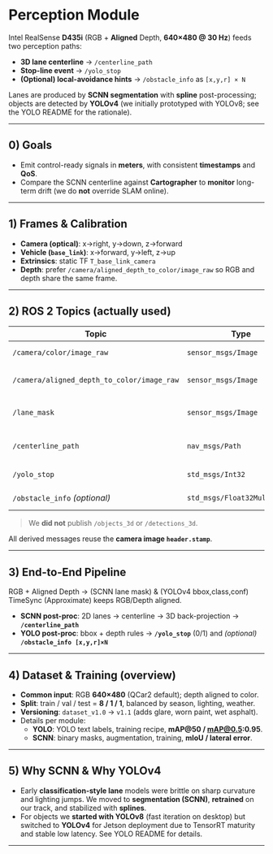 # Perception Module

Intel RealSense **D435i** (RGB + **Aligned** Depth, **640×480 @ 30 Hz**) feeds two perception paths:

- **3D lane centerline** → `/centerline_path`  
- **Stop-line event** → `/yolo_stop`  
- **(Optional) local-avoidance hints** → `/obstacle_info` as `[x,y,r] × N`

Lanes are produced by **SCNN segmentation** with **spline** post-processing; objects are detected by **YOLOv4** (we initially prototyped with YOLOv8; see the YOLO README for the rationale).

---

## 0) Goals
- Emit control-ready signals in **meters**, with consistent **timestamps** and **QoS**.  
- Compare the SCNN centerline against **Cartographer** to **monitor** long-term drift (we do **not** override SLAM online).

---

## 1) Frames & Calibration
- **Camera (optical)**: x→right, y→down, z→forward  
- **Vehicle (`base_link`)**: x→forward, y→left, z→up  
- **Extrinsics**: static TF `T_base_link_camera`  
- **Depth**: prefer `/camera/aligned_depth_to_color/image_raw` so RGB and depth share the same frame.

---

## 2) ROS 2 Topics (actually used)

| Topic | Type | Frame | QoS | Notes |
|---|---|---|---|---|
| `/camera/color/image_raw` | `sensor_msgs/Image` | `camera_color_optical_frame` | SensorData | 640×480, `rgb8`/`bgr8` |
| `/camera/aligned_depth_to_color/image_raw` | `sensor_msgs/Image` | `camera_color_optical_frame` | SensorData | `16UC1` (mm) or `32FC1` (m) |
| `/lane_mask` | `sensor_msgs/Image` | `camera_color_optical_frame` | Reliable (depth=5) | SCNN binary mask |
| `/centerline_path` | `nav_msgs/Path` | **`base_link`** | Reliable (depth=10) | Equal-arc 3D samples |
| `/yolo_stop` | `std_msgs/Int32` | — | Reliable (depth=1) | 0/1, debounced |
| `/obstacle_info` *(optional)* | `std_msgs/Float32MultiArray` | **`base_link`** | Reliable (depth=10) | `[x,y,r] × N` |

> We **did not** publish `/objects_3d` or `/detections_3d`.

All derived messages reuse the **camera image `header.stamp`**.

---

## 3) End-to-End Pipeline

RGB + Aligned Depth  →  (SCNN lane mask) & (YOLOv4 bbox,class,conf)  
TimeSync (Approximate) keeps RGB/Depth aligned.

- **SCNN post-proc**: 2D lanes → centerline → 3D back-projection → **`/centerline_path`**  
- **YOLO post-proc**: bbox + depth rules → **`/yolo_stop`** (0/1) and *(optional)* **`/obstacle_info [x,y,r]×N`**

---

## 4) Dataset & Training (overview)
- **Common input**: RGB **640×480** (QCar2 default); depth aligned to color.  
- **Split**: train / val / test = **8 / 1 / 1**, balanced by season, lighting, weather.  
- **Versioning**: `dataset_v1.0` → `v1.1` (adds glare, worn paint, wet asphalt).  
- Details per module:
  - **YOLO**: YOLO text labels, training recipe, **mAP@50 / mAP@0.5:0.95**.  
  - **SCNN**: binary masks, augmentation, training, **mIoU / lateral error**.

---

## 5) Why SCNN & Why YOLOv4
- Early **classification-style lane** models were brittle on sharp curvature and lighting jumps. We moved to **segmentation (SCNN)**, **retrained** on our track, and stabilized with **splines**.  
- For objects we **started with YOLOv8** (fast iteration on desktop) but switched to **YOLOv4** for Jetson deployment due to TensorRT maturity and stable low latency. See YOLO README for details.

---
